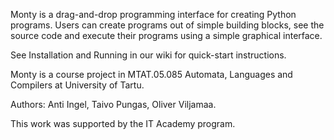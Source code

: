 Monty is a drag-and-drop programming interface for creating Python programs. Users can create programs out of simple building blocks, see the source code and execute their programs using a simple graphical interface.

See Installation and Running in our wiki for quick-start instructions.


Monty is a course project in MTAT.05.085 Automata, Languages and Compilers at University of Tartu.

Authors: Anti Ingel, Taivo Pungas, Oliver Viljamaa.

This work was supported by the IT Academy program.
